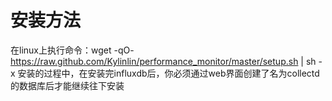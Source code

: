 # 安装方法

在linux上执行命令：wget -qO- https://raw.github.com/Kylinlin/performance_monitor/master/setup.sh | sh -x
安装的过程中，在安装完influxdb后，你必须通过web界面创建了名为collectd的数据库后才能继续往下安装
